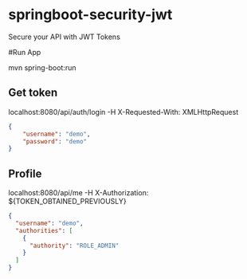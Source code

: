 # springboot-security-jwt
Secure your API with JWT Tokens

#Run App

mvn spring-boot:run


## Get token

localhost:8080/api/auth/login -H X-Requested-With: XMLHttpRequest

```json
{
    "username": "demo",
    "password": "demo"
}
```

## Profile

localhost:8080/api/me -H X-Authorization: ${TOKEN_OBTAINED_PREVIOUSLY}

```json
{
  "username": "demo",
  "authorities": [
    {
      "authority": "ROLE_ADMIN"
    }
  ]
}
```